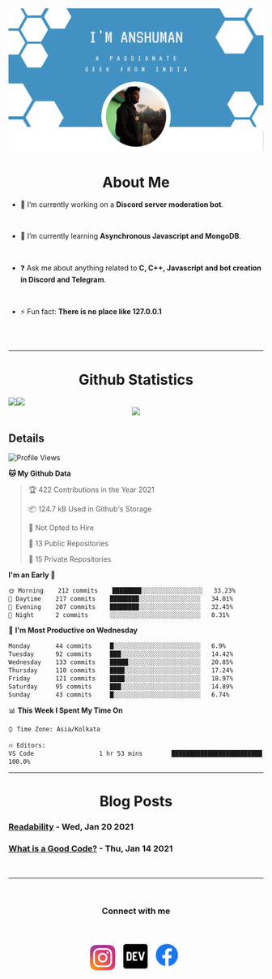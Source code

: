 
<img src=".\assets\img\output-onlinepngtools.png">

<br>

<div>
<div align="center">

# About Me

</div>


- 🔭 I’m currently working on a **Discord server moderation bot**. 

<br> 

- 🌱 I’m currently learning **Asynchronous Javascript and MongoDB**. 

<br> 

- ❓ Ask me about anything related to __C, C++, Javascript and bot creation in Discord and Telegram__. 

<br>

- ⚡ Fun fact: __There is no place like 127.0.0.1__ 
</div>

<br>
<br>

----

<div align="center">

# Github Statistics
<div align="left">
<img height="180em" src="https://github-readme-stats.vercel.app/api?username=anshumanmahato&hide_border=true&show_icons=true&custom_title=Contributions" /><img height="180em" src="https://github-readme-stats.vercel.app/api/top-langs/?username=anshumanmahato&hide_border=true&layout=compact&langs_count=6" />
</div>
<img height="180em" src="https://github-readme-streak-stats.herokuapp.com/?user=anshumanmahato&hide_border=true" />

<br/>

<div align="left">

## Details

<!--START_SECTION:waka-->
![Profile Views](http://img.shields.io/badge/Profile%20Views-0-blue)

**🐱 My Github Data** 

> 🏆 422 Contributions in the Year 2021
 > 
> 📦 124.7 kB Used in Github's Storage 
 > 
> 🚫 Not Opted to Hire
 > 
> 📜 13 Public Repositories 
 > 
> 🔑 15 Private Repositories  
 > 
**I'm an Early 🐤** 

```text
🌞 Morning    212 commits    ████████░░░░░░░░░░░░░░░░░   33.23% 
🌆 Daytime    217 commits    ████████░░░░░░░░░░░░░░░░░   34.01% 
🌃 Evening    207 commits    ████████░░░░░░░░░░░░░░░░░   32.45% 
🌙 Night      2 commits      ░░░░░░░░░░░░░░░░░░░░░░░░░   0.31%

```
📅 **I'm Most Productive on Wednesday** 

```text
Monday       44 commits     █░░░░░░░░░░░░░░░░░░░░░░░░   6.9% 
Tuesday      92 commits     ███░░░░░░░░░░░░░░░░░░░░░░   14.42% 
Wednesday    133 commits    █████░░░░░░░░░░░░░░░░░░░░   20.85% 
Thursday     110 commits    ████░░░░░░░░░░░░░░░░░░░░░   17.24% 
Friday       121 commits    ████░░░░░░░░░░░░░░░░░░░░░   18.97% 
Saturday     95 commits     ███░░░░░░░░░░░░░░░░░░░░░░   14.89% 
Sunday       43 commits     █░░░░░░░░░░░░░░░░░░░░░░░░   6.74%

```


📊 **This Week I Spent My Time On** 

```text
⌚︎ Time Zone: Asia/Kolkata

🔥 Editors: 
VS Code                  1 hr 53 mins        █████████████████████████   100.0%

```


<!--END_SECTION:waka-->

</div>

</div>

----
<div align="center">

# Blog Posts

<div align="left">
 
<!-- BLOG-POST-LIST:START -->
 ### [Readability](https://dev.to/anshumanmahato/readability-2f7l) - Wed, Jan 20 2021
 ### [What is a Good Code?](https://dev.to/anshumanmahato/what-is-a-good-code-5ana) - Thu, Jan 14 2021<!-- BLOG-POST-LIST:END -->

</div>

</div>
<br>

----
<br>
<div align="center">
         
### Connect with me 
<br/>

[<img src="assets\svg\instagram-2-1.svg" height="50px">](https://instagram.com/anshuman_mahato)&nbsp;&nbsp;&nbsp;
[<img src="assets\svg\dev-badge.svg" height="55">](https://dev.to/anshumanmahato)&nbsp;
[<img src=".\assets\svg\Facebook-01.svg" height="60px">](https://www.facebook.com/anshuman.mahato.0935)

</div>
